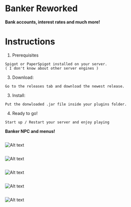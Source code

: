 # Banker Reworked

**Bank accounts, interest rates and much more!**

# Instructions


1. Prerequisites

```
Spigot or PaperSpigot installed on your server.
( I don't know about other server engines )
```

3. Download:

```
Go to the releases tab and download the newest release.
```

3. Install:

```
Put the donwloaded .jar file inside your plugins folder.
```

4. Ready to go!
```
Start up / Restart your server and enjoy playing
```

**Banker NPC and menus!**
```
```
![Alt text](https://i.imgur.com/h0N6YNF.png)
```
```
![Alt text](https://i.imgur.com/ppKchNz.png)
```
```
![Alt text](https://i.imgur.com/54a28UR.png)
```
```
![Alt text](https://i.imgur.com/fomqext.png)
```
```
![Alt text](https://bstats.org/signatures/bukkit/Banker.svg)
